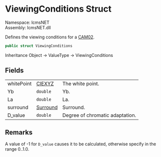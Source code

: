 # ViewingConditions Struct

Namespace: lcmsNET  
Assembly: lcmsNET.dll

Defines the viewing conditions for a [CAM02](./CAM02.md).

```csharp
public struct ViewingConditions
```

Inheritance Object → ValueType → ViewingConditions

## Fields

|  |  |  |
| --- | --- | --- |
| whitePoint | [CIEXYZ](./CIEXYZ.md) | The white point. |
| Yb | `double` | Yb. |
| La | `double` | La. |
| surround | [Surround](./Surround.md) | Surround. |
| D_value | `double` | Degree of chromatic adaptation. |

## Remarks

A value of -1 for `D_value` causes it to be calculated,
otherwise specify in the range 0..1.0.
